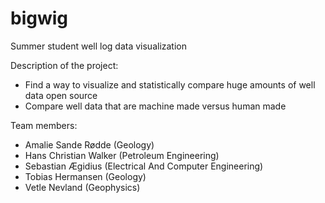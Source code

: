 # bigwig
Summer student well log data visualization

Description of the project:
- Find a way to visualize and statistically compare huge amounts of well data open source
- Compare well data that are machine made versus human made

Team members:
- Amalie Sande Rødde (Geology)
- Hans Christian Walker (Petroleum Engineering)
- Sebastian Ægidius (Electrical And Computer Engineering)
- Tobias Hermansen (Geology)
- Vetle Nevland (Geophysics)
